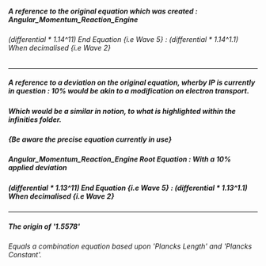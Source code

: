 ##### A reference to the original equation which was created : Angular_Momentum_Reaction_Engine
###### (differential * 1.14^11) End Equation {i.e Wave 5} : (differential * 1.14^1.1) When decimalised {i.e Wave 2}

---

##### A reference to a deviation on the original equation, wherby IP is currently in question : 10% would be akin to a modification on electron transport.
##### Which would be a similar in notion, to what is highlighted within the infinities folder.

##### {Be aware the precise equation currently in use}
##### Angular_Momentum_Reaction_Engine Root Equation : With a 10% applied deviation 
##### (differential * 1.13^11) End Equation {i.e Wave 5} : (differential * 1.13^1.1) When decimalised {i.e Wave 2} 

----

##### The origin of '1.5578'

###### Equals a combination equation based upon 'Plancks Length' and 'Plancks Constant'.
